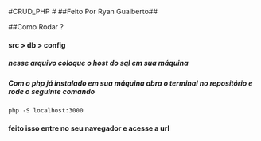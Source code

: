 #CRUD_PHP #
##Feito Por Ryan Gualberto##


##Como Rodar ?
#### src > db > config 
##### nesse arquivo coloque o host do sql em sua máquina
##### Com o php já instalado em sua máquina abra o terminal no repositório e rode o seguinte comando

` php -S localhost:3000 `

#### feito isso entre no seu navegador e acesse a url
